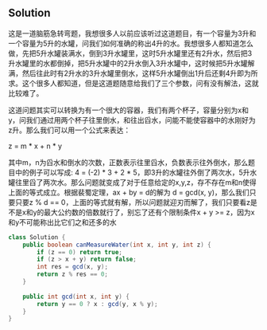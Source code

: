 ## Solution
这是一道脑筋急转弯题，我想很多人以前应该听过这道题目，有一个容量为3升和一个容量为5升的水罐，问我们如何准确的称出4升的水。我想很多人都知道怎么做，先把5升水罐装满水，倒到3升水罐里，这时5升水罐里还有2升水，然后把3升水罐里的水都倒掉，把5升水罐中的2升水倒入3升水罐中，这时候把5升水罐解满，然后往此时有2升水的3升水罐里倒水，这样5升水罐倒出1升后还剩4升即为所求。这个很多人都知道，但是这道题随意给我们了三个参数，问有没有解法，这就比较难了。

这道问题其实可以转换为有一个很大的容器，我们有两个杯子，容量分别为x和y，问我们通过用两个杯子往里倒水，和往出舀水，问能不能使容器中的水刚好为z升。那么我们可以用一个公式来表达：

z = m * x + n * y

其中m，n为舀水和倒水的次数，正数表示往里舀水，负数表示往外倒水，那么题目中的例子可以写成: 4 = (-2) * 3 + 2 * 5，即3升的水罐往外倒了两次水，5升水罐往里舀了两次水。那么问题就变成了对于任意给定的x,y,z，存不存在m和n使得上面的等式成立。根据裴蜀定理，ax + by = d的解为 d = gcd(x, y)，那么我们只要只要z % d == 0，上面的等式就有解，所以问题就迎刃而解了，我们只要看z是不是x和y的最大公约数的倍数就行了，别忘了还有个限制条件x + y >= z，因为x和y不可能称出比它们之和还多的水


```java
class Solution {
    public boolean canMeasureWater(int x, int y, int z) {
        if (z == 0) return true;
        if (z > x + y) return false;
        int res = gcd(x, y);
        return z % res == 0;
    }
    
    public int gcd(int x, int y) {
        return y == 0 ? x : gcd(y, x % y);
    }
}
```